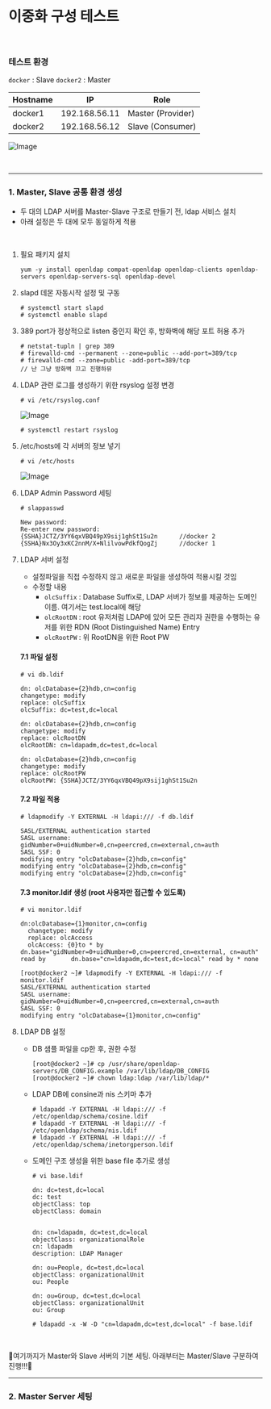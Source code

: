 # 이중화 구성 테스트
<br>

### 테스트 환경
`docker` : Slave
`docker2` : Master

|Hostname|IP|Role|
|-----|------|------|
|docker1|192.168.56.11|Master (Provider)|
|docker2|192.168.56.12|Slave (Consumer)|

![Image](https://github.com/user-attachments/assets/b348ed22-f2ad-4693-bd95-b732a131dfeb)

<br>

---

### 1. Master, Slave 공통 환경 생성
- 두 대의 LDAP 서버를 Master-Slave 구조로 만들기 전, ldap 서비스 설치
- 아래 설정은 두 대에 모두 동일하게 적용

<br>

1. 필요 패키지 설치
   ```
   yum -y install openldap compat-openldap openldap-clients openldap-servers openldap-servers-sql openldap-devel
   ```

2. slapd 데몬 자동시작 설정 및 구동
   ```
   # systemctl start slapd
   # systemctl enable slapd
   ```

3. 389 port가 정상적으로 listen 중인지 확인 후, 방화벽에 해당 포트 허용 추가
   ```
   # netstat-tupln | grep 389
   # firewalld-cmd --permanent --zone=public --add-port=389/tcp
   # firewalld-cmd --zone=public -add-port=389/tcp
   // 난 그냥 방화벽 끄고 진행하뮤
   ```

4. LDAP 관련 로그를 생성하기 위한 rsyslog 설정 변경
   ```
   # vi /etc/rsyslog.conf
   ```
   ![Image](https://github.com/user-attachments/assets/0ffef99d-32bc-4789-a2c7-527386d3f590)
   ```
   # systemctl restart rsyslog
   ```

5. /etc/hosts에 각 서버의 정보 넣기
   ```
   # vi /etc/hosts
   ```
   ![Image](https://github.com/user-attachments/assets/af7f62f7-b24c-4d29-8be1-6d8a13462288)

6. LDAP Admin Password 세팅
   ```
   # slappasswd

   New password:
   Re-enter new password:
   {SSHA}JCTZ/3YY6qxVBQ49pX9sij1ghSt1Su2n      //docker 2
   {SSHA}Nx3Oy3xKC2nnM/X+NlilvowPdkfQogZj      //docker 1
   ```

7. LDAP 서버 설정
   - 설정파일을 직접 수정하지 않고 새로운 파일을 생성하여 적용시킬 것임
   - 수정할 내용
      - `olcSuffix` : Database Suffix로, LDAP 서버가 정보를 제공하는 도메인 이름. 여기서는 test.local에 해당
      - `olcRootDN` : root 유저처럼 LDAP에 있어 모든 관리자 권한을 수행하는 유저를 위한 RDN (Root Distinguished Name) Entry
      - `olcRootPW` : 위 RootDN을 위한 Root PW

    #### 7.1 파일 설정
    ```
    # vi db.ldif
    
    dn: olcDatabase={2}hdb,cn=config
    changetype: modify
    replace: olcSuffix
    olcSuffix: dc=test,dc=local
    
    dn: olcDatabase={2}hdb,cn=config
    changetype: modify
    replace: olcRootDN
    olcRootDN: cn=ldapadm,dc=test,dc=local
    
    dn: olcDatabase={2}hdb,cn=config
    changetype: modify
    replace: olcRootPW
    olcRootPW: {SSHA}JCTZ/3YY6qxVBQ49pX9sij1ghSt1Su2n
    ```
    
    #### 7.2 파일 적용
    ```
    # ldapmodify -Y EXTERNAL -H ldapi:/// -f db.ldif
    
    SASL/EXTERNAL authentication started
    SASL username: gidNumber=0+uidNumber=0,cn=peercred,cn=external,cn=auth
    SASL SSF: 0
    modifying entry "olcDatabase={2}hdb,cn=config"
    modifying entry "olcDatabase={2}hdb,cn=config"
    modifying entry "olcDatabase={2}hdb,cn=config"
    ```
    
    #### 7.3 monitor.ldif 생성 (root 사용자만 접근할 수 있도록)
    ```
    # vi monitor.ldif

    dn:olcDatabase={1}monitor,cn=config
      changetype: modify
      replace: olcAccess
      olcAccess: {0}to * by dn.base="gidNumber=0+uidNumber=0,cn=peercred,cn=external, cn=auth" read by       dn.base="cn=ldapadm,dc=test,dc=local" read by * none

    ```
    ```
    [root@docker2 ~]# ldapmodify -Y EXTERNAL -H ldapi:/// -f monitor.ldif
    SASL/EXTERNAL authentication started
    SASL username: gidNumber=0+uidNumber=0,cn=peercred,cn=external,cn=auth
    SASL SSF: 0
    modifying entry "olcDatabase={1}monitor,cn=config"
    ```

  8. LDAP DB 설정
     - DB 샘플 파일을 cp한 후, 권한 수정
       ```
       [root@docker2 ~]# cp /usr/share/openldap-servers/DB_CONFIG.example /var/lib/ldap/DB_CONFIG
       [root@docker2 ~]# chown ldap:ldap /var/lib/ldap/*
       ```

     - LDAP DB에 consine과 nis 스키마 추가
       ```
       # ldapadd -Y EXTERNAL -H ldapi:/// -f /etc/openldap/schema/cosine.ldif
       # ldapadd -Y EXTERNAL -H ldapi:/// -f /etc/openldap/schema/nis.ldif 
       # ldapadd -Y EXTERNAL -H ldapi:/// -f /etc/openldap/schema/inetorgperson.ldif
       ```

     - 도메인 구조 생성을 위한 base file 추가로 생성
       ```
       # vi base.ldif

       dn: dc=test,dc=local
       dc: test
       objectClass: top
       objectClass: domain
       
       
       dn: cn=ldapadm, dc=test,dc=local
       objectClass: organizationalRole
       cn: ldapadm
       description: LDAP Manager
       
       dn: ou=People, dc=test,dc=local
       objectClass: organizationalUnit
       ou: People
       
       dn: ou=Group, dc=test,dc=local
       objectClass: organizationalUnit
       ou: Group
       ```
       ```
       # ldapadd -x -W -D "cn=ldapadm,dc=test,dc=local" -f base.ldif
       ```
<br>

🌟여기까지가 Master와 Slave 서버의 기본 세팅. 아래부터는 Master/Slave 구분하여 진행!!!🌟

---

### 2. Master Server 세팅
